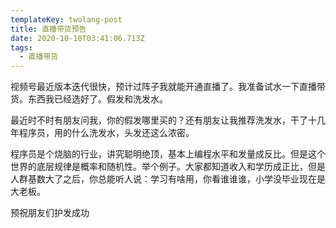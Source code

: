 ```yaml
---
templateKey: twolang-post
title: 直播带货预告
date: 2020-10-18T03:41:06.713Z
tags:
  - 直播带货
---
```

视频号最近版本迭代很快，预计过阵子我就能开通直播了。我准备试水一下直播带货。东西我已经选好了。假发和洗发水。

最近时不时有朋友问我，你的假发哪里买的？还有朋友让我推荐洗发水，干了十几年程序员，用的什么洗发水，头发还这么浓密。

程序员是个烧脑的行业，讲究聪明绝顶，基本上编程水平和发量成反比。但是这个世界的底层规律是概率和随机性。举个例子。大家都知道收入和学历成正比，但是人群基数大了之后，你总能听人说：学习有啥用，你看谁谁谁，小学没毕业现在是大老板。

预祝朋友们护发成功
